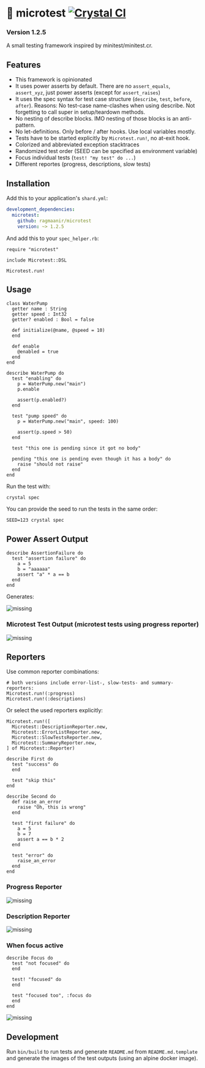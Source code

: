 # 🔬 microtest [![Crystal CI](https://github.com/Ragmaanir/microtest/actions/workflows/crystal.yml/badge.svg)](https://github.com/Ragmaanir/microtest/actions/workflows/crystal.yml)

### Version 1.2.5

A small testing framework inspired by minitest/minitest.cr.

## Features

- This framework is opinionated
- It uses power asserts by default. There are no `assert_equals`, `assert_xyz`, just power asserts (except for `assert_raises`)
- It uses the spec syntax for test case structure (`describe`, `test`, `before`, `after`). Reasons: No test-case name-clashes when using describe. Not forgetting to call super in setup/teardown methods.
- No nesting of describe blocks. IMO nesting of those blocks is an anti-pattern.
- No let-definitions. Only before / after hooks. Use local variables mostly.
- Tests have to be started explicitly by `Microtest.run!`, no at-exit hook.
- Colorized and abbreviated exception stacktraces
- Randomized test order (SEED can be specified as environment variable)
- Focus individual tests (`test! "my test" do ...`)
- Different reportes (progress, descriptions, slow tests)

## Installation


Add this to your application's `shard.yml`:

```yaml
development_dependencies:
  microtest:
    github: ragmaanir/microtest
    version: ~> 1.2.5
```

And add this to your `spec_helper.rb`:

```crystal
require "microtest"

include Microtest::DSL

Microtest.run!
```


## Usage

```crystal
class WaterPump
  getter name : String
  getter speed : Int32
  getter? enabled : Bool = false

  def initialize(@name, @speed = 10)
  end

  def enable
    @enabled = true
  end
end

describe WaterPump do
  test "enabling" do
    p = WaterPump.new("main")
    p.enable

    assert(p.enabled?)
  end

  test "pump speed" do
    p = WaterPump.new("main", speed: 100)

    assert(p.speed > 50)
  end

  test "this one is pending since it got no body"

  pending "this one is pending even though it has a body" do
    raise "should not raise"
  end
end

```

Run the test with:

`crystal spec`

You can provide the seed to run the tests in the same order:

`SEED=123 crystal spec`

## Power Assert Output

```crystal
describe AssertionFailure do
  test "assertion failure" do
    a = 5
    b = "aaaaaa"
    assert "a" * a == b
  end
end

```

Generates:

![missing](assets/assertion_failure.jpg?raw=true)

### Microtest Test Output (microtest tests using progress reporter)

![missing](assets/spec.jpg?raw=true)

## Reporters

Use common reporter combinations:

```crystal
# both versions include error-list-, slow-tests- and summary-reporters:
Microtest.run!(:progress)
Microtest.run!(:descriptions)
```

Or select the used reporters explicitly:

```crystal
Microtest.run!([
  Microtest::DescriptionReporter.new,
  Microtest::ErrorListReporter.new,
  Microtest::SlowTestsReporter.new,
  Microtest::SummaryReporter.new,
] of Microtest::Reporter)
```

```crystal
describe First do
  test "success" do
  end

  test "skip this"
end

describe Second do
  def raise_an_error
    raise "Oh, this is wrong"
  end

  test "first failure" do
    a = 5
    b = 7
    assert a == b * 2
  end

  test "error" do
    raise_an_error
  end
end

```

### Progress Reporter
![missing](assets/progress_reporter.jpg?raw=true)

### Description Reporter
![missing](assets/description_reporter.jpg?raw=true)

### When focus active

```crystal
describe Focus do
  test "not focused" do
  end

  test! "focused" do
  end

  test "focused too", :focus do
  end
end

```

![missing](assets/focus.jpg?raw=true)

## Development

Run `bin/build` to run tests and generate `README.md` from `README.md.template` and generate the images of the test outputs (using an alpine docker image).
